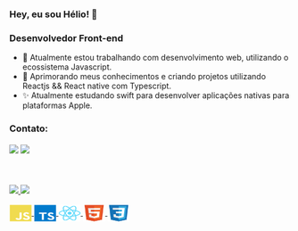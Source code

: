 ### Hey, eu sou Hélio! 👋

### Desenvolvedor Front-end 

- 🔭 Atualmente estou trabalhando com desenvolvimento web, utilizando o ecossistema Javascript.
- 🌱 Aprimorando meus conhecimentos e criando projetos utilizando Reactjs && React native com Typescript.
- ✨ Atualmente estudando swift para desenvolver aplicações nativas para plataformas Apple.


### Contato:
<div>
<!--   <a href="https://instagram.com/hell_io" target="_blank"><img src="https://img.shields.io/badge/-Instagram-%23E4405F?style=for-the-badge&logo=instagram&logoColor=white" target="_blank"></a> -->
  <a href = "mailto:hpalenca13@gmail.com"><img  align="center" src="https://img.shields.io/badge/-Gmail-%23333?style=for-the-badge&logo=gmail&logoColor=white" target="_blank"></a>
  <a href="https://www.linkedin.com/in/hpneto/" target="_blank"><img align="center" src="https://img.shields.io/badge/-LinkedIn-%230077B5?style=for-the-badge&logo=linkedin&logoColor=white" target="_blank"></a> 
  </div>

#

<br>
 <div>
  <a href="https://github.com/hellzz13">
  <img height="180em" src="https://github-readme-stats.vercel.app/api?username=hellzz13&show_icons=true&theme=radical&include_all_commits=true&count_private=true"/>
  <img height="180em" src="https://github-readme-stats.vercel.app/api/top-langs/?username=hellzz13&layout=compact&langs_count=7&theme=radical"/>
</div>
<div style="display: inline_block"><br>
  <img align="center" alt="Helio-Js" height="30" width="40" src="https://raw.githubusercontent.com/devicons/devicon/master/icons/javascript/javascript-plain.svg">
  <img align="center" alt="Helio-Ts" height="30" width="40" src="https://raw.githubusercontent.com/devicons/devicon/master/icons/typescript/typescript-plain.svg">
  <img align="center" alt="Helio-React" height="30" width="40" src="https://raw.githubusercontent.com/devicons/devicon/master/icons/react/react-original.svg">
  <img align="center" alt="Helio-HTML" height="30" width="40" src="https://raw.githubusercontent.com/devicons/devicon/master/icons/html5/html5-original.svg">
  <img align="center" alt="Helio-CSS" height="30" width="40" src="https://raw.githubusercontent.com/devicons/devicon/master/icons/css3/css3-original.svg">
</div>

  
<!--   <div> 
 
  ![Snake animation](https://github.com/hellzz13/hellzz13/blob/output/github-contribution-grid-snake.svg)
  </div> -->
  
<!--
**hellzz13/hellzz13** is a ✨ _special_ ✨ repository because its `README.md` (this file) appears on your GitHub profile.

Here are some ideas to get you started:

- 🔭 I’m currently working on ...
- 🌱 I’m currently learning ...
- 👯 I’m looking to collaborate on ...
- 🤔 I’m looking for help with ...
- 💬 Ask me about ...
- 📫 How to reach me: ...
- 😄 Pronouns: ...
- ⚡ Fun fact: ...
-->

